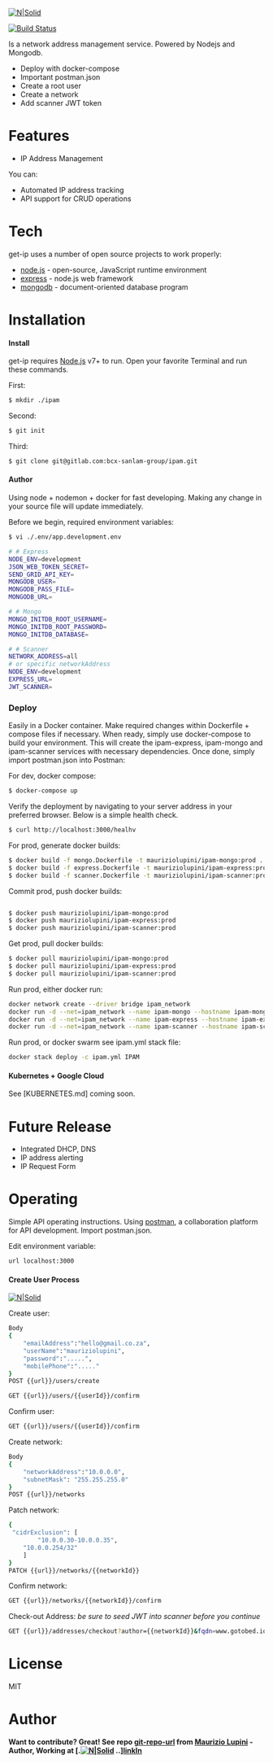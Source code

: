 [![N|Solid](GET-IP.png)](GET-IP.png)

[![Build Status](https://travis-ci.org/joemccann/dillinger.svg?branch=master)](https://travis-ci.org/)

Is a network address management service.
Powered by Nodejs and Mongodb.

  - Deploy with docker-compose 
  - Important postman.json
  - Create a root user
  - Create a network
  - Add scanner JWT token


# Features

  - IP Address Management 
  
You can:
  - Automated IP address tracking
  - API support for CRUD operations
  

# Tech

get-ip uses a number of open source projects to work properly:

* [node.js] - open-source, JavaScript runtime environment 
* [express] - node.js web framework
* [mongodb] - document-oriented database program

# Installation


#### Install

get-ip requires [Node.js](https://nodejs.org/) v7+ to run.
Open your favorite Terminal and run these commands.

First:
```sh
$ mkdir ./ipam
```
Second:
```sh
$ git init
```
Third:
```sh
$ git clone git@gitlab.com:bcx-sanlam-group/ipam.git
```


#### Author

Using node + nodemon + docker for fast developing. Making any change in your source file will update immediately.

Before we begin, required environment variables:
```sh
$ vi ./.env/app.development.env

# # Express
NODE_ENV=development
JSON_WEB_TOKEN_SECRET=
SEND_GRID_API_KEY=
MONGODB_USER=
MONGODB_PASS_FILE=
MONGODB_URL=

# # Mongo
MONGO_INITDB_ROOT_USERNAME=
MONGO_INITDB_ROOT_PASSWORD=
MONGO_INITDB_DATABASE=

# # Scanner
NETWORK_ADDRESS=all
# or specific networkAddress
NODE_ENV=development
EXPRESS_URL=
JWT_SCANNER=
```


### Deploy
Easily in a Docker container.
Make required changes within Dockerfile + compose files if necessary. When ready, simply use docker-compose to build your environment.
This will create the ipam-express, ipam-mongo and ipam-scanner services with necessary dependencies.
Once done, simply import postman.json into Postman:

For dev, docker compose:
```sh
$ docker-compose up
```

Verify the deployment by navigating to your server address in your preferred browser. Below is a simple health check. 


```sh
$ curl http://localhost:3000/healhv
```

For prod, generate docker builds:
```sh
$ docker build -f mongo.Dockerfile -t mauriziolupini/ipam-mongo:prod .
$ docker build -f express.Dockerfile -t mauriziolupini/ipam-express:prod .
$ docker build -f scanner.Dockerfile -t mauriziolupini/ipam-scanner:prod .
```

Commit prod, push docker builds:
```sh

$ docker push mauriziolupini/ipam-mongo:prod
$ docker push mauriziolupini/ipam-express:prod
$ docker push mauriziolupini/ipam-scanner:prod
```

Get prod, pull docker builds:
```sh
$ docker pull mauriziolupini/ipam-mongo:prod
$ docker pull mauriziolupini/ipam-express:prod
$ docker pull mauriziolupini/ipam-scanner:prod
```

Run prod, either docker run:
```sh
docker network create --driver bridge ipam_network
docker run -d --net=ipam_network --name ipam-mongo --hostname ipam-mongo -e "MONGO_INITDB_ROOT_USERNAME=" -e "MONGO_INITDB_ROOT_PASSWORD=" -e "MONGO_INITDB_DATABASE=" -p 37017:27017 mauriziolupini/ipam-mongo:prod
docker run -d --net=ipam_network --name ipam-express --hostname ipam-express -e "NODE_ENV=" -e "JSON_WEB_TOKEN_SECRET=" -e "SEND_GRID_API_KEY=" -e "MONGODB_USER=" -e "MONGODB_PASS=" -e "MONGODB_URL=" -p 3000:3000 mauriziolupini/ipam-express:prod
docker run -d --net=ipam_network --name ipam-scanner --hostname ipam-scanner -e "JWT_SCANNER=" -e "EXPRESS_URL=" -e "NODE_ENV=" mauriziolupini/ipam-scanner:prod

```

Run prod, or docker swarm see ipam.yml stack file:
```sh
docker stack deploy -c ipam.yml IPAM
```


#### Kubernetes + Google Cloud

See [KUBERNETES.md] coming soon.


# Future Release

  - Integrated DHCP, DNS
  - IP address alerting
  - IP Request Form


# Operating
Simple API operating instructions. Using [postman], a collaboration platform for API development. Import postman.json. 

Edit environment variable:
```sh
url localhost:3000
```
#### Create User Process

[![N|Solid](API-USER.png)](API-USER.png)


Create user:
```sh
Body
{
	"emailAddress":"hello@gmail.co.za",
	"userName":"mauriziolupini",
	"password":".....",
	"mobilePhone":"....."
}
POST {{url}}/users/create

GET {{url}}/users/{{userId}}/confirm
```

Confirm user:
```sh
GET {{url}}/users/{{userId}}/confirm
```

Create network:
```sh
Body
{
	"networkAddress":"10.0.0.0",
	"subnetMask": "255.255.255.0"
}
POST {{url}}/networks
```

Patch network:
```sh
{
 "cidrExclusion": [
		"10.0.0.30-10.0.0.35",
    "10.0.0.254/32"
	]
}
PATCH {{url}}/networks/{{networkId}}
```

Confirm network:
```sh
GET {{url}}/networks/{{networkId}}/confirm
```

Check-out Address:
*be sure to seed JWT into scanner before you continue*

```sh
GET {{url}}/addresses/checkout?author={{networkId}}&fqdn=www.gotobed.io&port=888&populate=true
```

# License

MIT

# Author
**Want to contribute? Great! See repo [git-repo-url] from [Maurizio Lupini][mo]    -Author, Working at [.[![N|Solid](GET-IP.png)](GET-IP.png)
..][linkIn]**


   [mo]: <https://github.com/molupini>
   [linkIn]: <https://za.linkedin.com/in/mauriziolupini>
   [git-repo-url]: <https://gitlab.com/bcx-sanlam-group/ipam.git>
   [node.js]: <http://nodejs.org>
   [express]: <http://expressjs.com>
   [mongodb]: <https://www.mongodb.com/>
   [postman]: <https://www.getpostman.com/>
